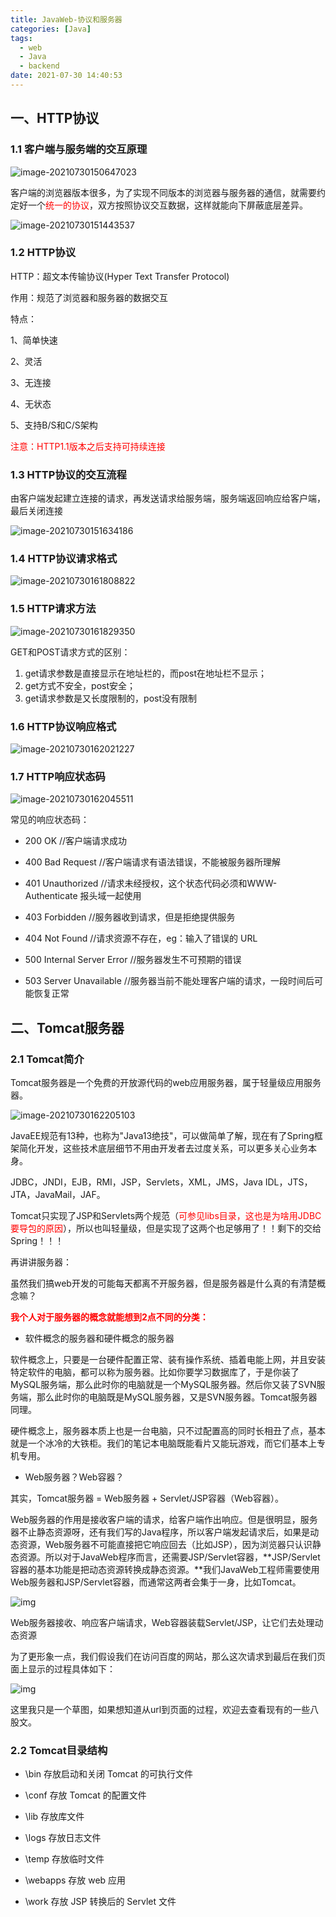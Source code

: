 ```yaml
---
title: JavaWeb-协议和服务器
categories: [Java]
tags:
  - web
  - Java
  - backend
date: 2021-07-30 14:40:53
---
```

## 一、HTTP协议

### 1.1 客户端与服务端的交互原理

![image-20210730150647023](https://gitee.com/cao_ziqiang/img/raw/master/20210730150647.png)

客户端的浏览器版本很多，为了实现不同版本的浏览器与服务器的通信，就需要约定好一个<font color='red'>统一的协议</font>，双方按照协议交互数据，这样就能向下屏蔽底层差异。

![image-20210730151443537](https://gitee.com/cao_ziqiang/img/raw/master/20210730151443.png)

### 1.2 HTTP协议

HTTP：超文本传输协议(Hyper Text Transfer Protocol)

作用：规范了浏览器和服务器的数据交互

特点：

1、简单快速

2、灵活

3、无连接

4、无状态

5、支持B/S和C/S架构

<font color='red'>注意：HTTP1.1版本之后支持可持续连接</font>

### 1.3 HTTP协议的交互流程

由客户端发起建立连接的请求，再发送请求给服务端，服务端返回响应给客户端，最后关闭连接

![image-20210730151634186](https://gitee.com/cao_ziqiang/img/raw/master/20210730151634.png)

### 1.4 HTTP协议请求格式

![image-20210730161808822](https://gitee.com/cao_ziqiang/img/raw/master/20210730161808.png)

### 1.5 HTTP请求方法

![image-20210730161829350](https://gitee.com/cao_ziqiang/img/raw/master/20210730161829.png)

GET和POST请求方式的区别：

1. get请求参数是直接显示在地址栏的，而post在地址栏不显示；
2. get方式不安全，post安全；
3. get请求参数是又长度限制的，post没有限制

### 1.6 HTTP协议响应格式

![image-20210730162021227](https://gitee.com/cao_ziqiang/img/raw/master/20210730162021.png)

### 1.7 HTTP响应状态码

![image-20210730162045511](https://gitee.com/cao_ziqiang/img/raw/master/20210730162045.png)

常见的响应状态码：

- 200 OK //客户端请求成功

- 400 Bad Request //客户端请求有语法错误，不能被服务器所理解

- 401 Unauthorized //请求未经授权，这个状态代码必须和WWW-Authenticate 报头域一起使用

- 403 Forbidden //服务器收到请求，但是拒绝提供服务

- 404 Not Found //请求资源不存在，eg：输入了错误的 URL

- 500 Internal Server Error //服务器发生不可预期的错误

- 503 Server Unavailable //服务器当前不能处理客户端的请求，一段时间后可能恢复正常

## 二、Tomcat服务器

### 2.1 Tomcat简介

Tomcat服务器是一个免费的开放源代码的web应用服务器，属于轻量级应用服务器。

![image-20210730162205103](https://gitee.com/cao_ziqiang/img/raw/master/20210730162205.png)

JavaEE规范有13种，也称为"Java13绝技"，可以做简单了解，现在有了Spring框架简化开发，这些技术底层细节不用由开发者去过度关系，可以更多关心业务本身。

JDBC，JNDI，EJB，RMI，JSP，Servlets，XML，JMS，Java IDL，JTS，JTA，JavaMail，JAF。

Tomcat只实现了JSP和Servlets两个规范（<font color='red'>可参见libs目录，这也是为啥用JDBC要导包的原因</font>），所以也叫轻量级，但是实现了这两个也足够用了！！剩下的交给Spring！！！

再讲讲服务器：

虽然我们搞web开发的可能每天都离不开服务器，但是服务器是什么真的有清楚概念嘛？

<font color='red'>**我个人对于服务器的概念就能想到2点不同的分类：**</font>

- 软件概念的服务器和硬件概念的服务器

软件概念上，只要是一台硬件配置正常、装有操作系统、插着电能上网，并且安装特定软件的电脑，都可以称为服务器。比如你要学习数据库了，于是你装了MySQL服务端，那么此时你的电脑就是一个MySQL服务器。然后你又装了SVN服务端，那么此时你的电脑既是MySQL服务器，又是SVN服务器。Tomcat服务器同理。

硬件概念上，服务器本质上也是一台电脑，只不过配置高的同时长相丑了点，基本就是一个冰冷的大铁柜。我们的笔记本电脑既能看片又能玩游戏，而它们基本上专机专用。

- Web服务器？Web容器？

其实，Tomcat服务器 = Web服务器 + Servlet/JSP容器（Web容器）。

Web服务器的作用是接收客户端的请求，给客户端作出响应。但是很明显，服务器不止静态资源呀，还有我们写的Java程序，所以客户端发起请求后，如果是动态资源，Web服务器不可能直接把它响应回去（比如JSP），因为浏览器只认识静态资源。所以对于JavaWeb程序而言，还需要JSP/Servlet容器，**JSP/Servlet容器的基本功能是把动态资源转换成静态资源。**我们JavaWeb工程师需要使用Web服务器和JSP/Servlet容器，而通常这两者会集于一身，比如Tomcat。

![img](https://gitee.com/cao_ziqiang/img/raw/master/20210730164535.jpeg)

Web服务器接收、响应客户端请求，Web容器装载Servlet/JSP，让它们去处理动态资源

为了更形象一点，我们假设我们在访问百度的网站，那么这次请求到最后在我们页面上显示的过程具体如下：

![img](https://gitee.com/cao_ziqiang/img/raw/master/20210730164829.jpeg)

这里我只是一个草图，如果想知道从url到页面的过程，欢迎去查看现有的一些八股文。

### 2.2 Tomcat目录结构

- \bin 存放启动和关闭 Tomcat 的可执行文件

- \conf 存放 Tomcat 的配置文件

- \lib 存放库文件

- \logs 存放日志文件

- \temp 存放临时文件

- \webapps 存放 web 应用

- \work 存放 JSP 转换后的 Servlet 文件


